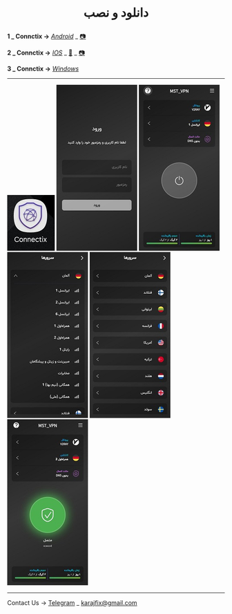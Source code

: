 <h1>
<center> 
        <p>
          دانلود و نصب 
        </p>
</center>
</h1>



        


 **1 _ Connctix →** [*Android*](https://apps.irancdn.org/android/Connectix-1.3.2.apk) _ [📷](https://github.com/mostafacpr/connectix/blob/main/image/cadn.jpg)
 
**2 _ Connctix →** [*IOS*](http://testflight.apple.com/join/ATDvld9Y)  _ [🎥](https://drive.google.com/file/d/1ZNYhNTZCxctBvze1bEsSok4ujWjHx756/view?usp=drive_web) _ [📷](https://github.com/mostafacpr/connectix/blob/main/image/cios.jpg)

**3 _ Connctix →** [*Windows*](https://apps.irancdn.org/windows/Connectix-1.3.2.zip)


---

<img src="image/c4.jpg" />
<img src="image/1.jpg" />
<img src="image/2.jpg" />
<img src="image/4.jpg" />
<img src="image/3.jpg" />
<img src="image/5.jpg" />

__________________________________________

Contact Us → [Telegram](http://t.me/fastfixgsm) _ [karajfix@gmail.com](mailto:gfix4600@gmail.com)       


